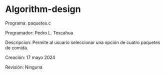 # Algorithm-design

Programa: paquetes.c

Programador: Pedro L. Texcahua

Descripcion: Permite al usuario seleccionar una opción de cuatro paquetes de comida.

Creación: 17 mayo 2024

Revisión: Ninguna
